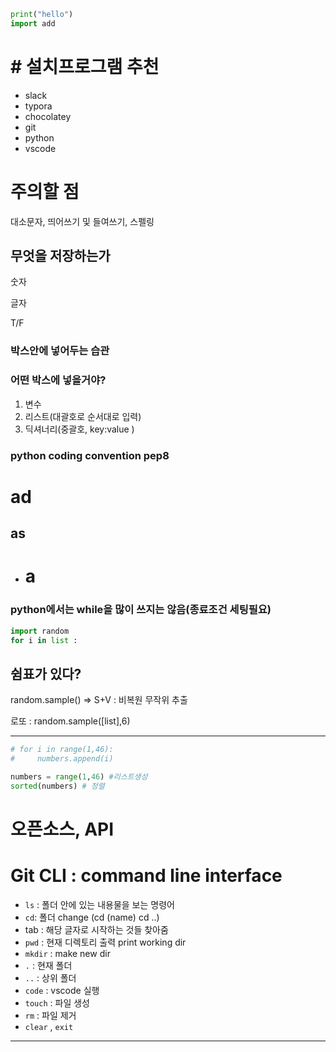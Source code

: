 ```python
print("hello")
import add
```

# # 설치프로그램 추천

- slack
- typora
- chocolatey
- git
- python
- vscode





# 주의할 점

 대소문자, 띄어쓰기 및 들여쓰기, 스펠링

## 무엇을 저장하는가

숫자

글자

T/F



### 박스안에 넣어두는 습관

### 어떤 박스에 넣을거야? 

1. 변수
2. 리스트(대괄호로 순서대로 입력)
3. 딕셔너리(중괄호, key:value )



### python coding convention pep8

# 

# ad

## as

- #  a

### python에서는 while을 많이 쓰지는 않음(종료조건 세팅필요)

``` python
import random
for i in list :
```



## 쉼표가 있다? 

random.sample()  => S+V  : 비복원 무작위 추출 

로또 : random.sample([list],6)



---

```python
# for i in range(1,46):
#     numbers.append(i)

numbers = range(1,46) #리스트생성
sorted(numbers) # 정렬
```



# 오픈소스, API

# Git CLI : command line interface

- `ls` : 폴더 안에 있는 내용물을 보는 명령어
- `cd`: 폴더 change (cd (name) cd ..)
- tab : 해당 글자로 시작하는 것들 찾아줌
- `pwd` : 현재 디렉토리 출력 print working dir
- `mkdir` : make new dir 
- `.`  : 현재 폴더 
- `..` : 상위 폴더
- `code` : vscode 실행
- `touch` : 파일 생성
- `rm` : 파일 제거
- `clear` , `exit` 

---





